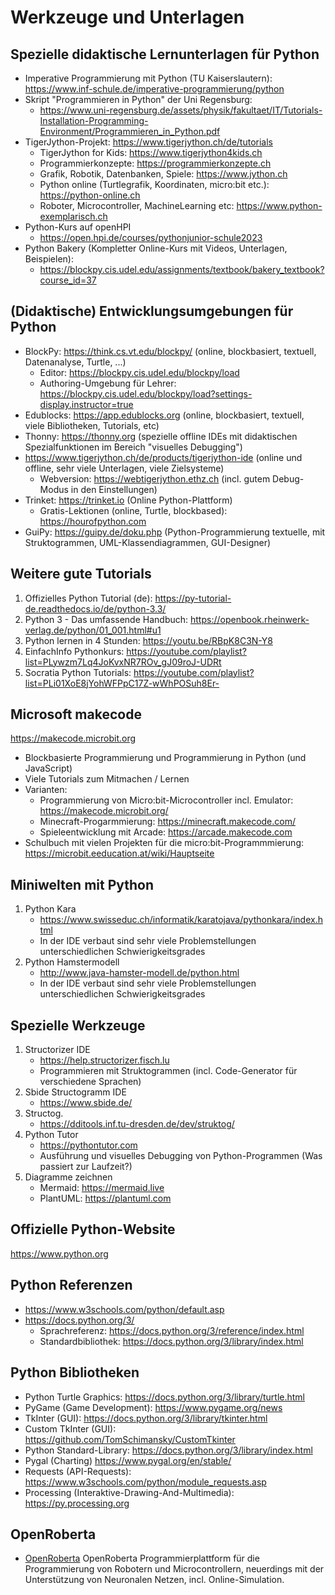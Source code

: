 # Werkzeuge und Unterlagen
## Spezielle didaktische Lernunterlagen für Python
- Imperative Programmierung mit Python (TU Kaiserslautern): https://www.inf-schule.de/imperative-programmierung/python
- Skript "Programmieren in Python" der Uni Regensburg:
  - https://www.uni-regensburg.de/assets/physik/fakultaet/IT/Tutorials-Installation-Programming-Environment/Programmieren_in_Python.pdf
- TigerJython-Projekt: https://www.tigerjython.ch/de/tutorials
    - TigerJython for Kids: https://www.tigerjython4kids.ch
    - Programmierkonzepte: https://programmierkonzepte.ch
    - Grafik, Robotik, Datenbanken, Spiele: https://www.jython.ch
    - Python online (Turtlegrafik, Koordinaten, micro:bit etc.): https://python-online.ch 
    - Roboter, Microcontroller, MachineLearning etc: https://www.python-exemplarisch.ch
- Python-Kurs auf openHPI
  - https://open.hpi.de/courses/pythonjunior-schule2023
- Python Bakery (Kompletter Online-Kurs mit Videos, Unterlagen, Beispielen): 
  - https://blockpy.cis.udel.edu/assignments/textbook/bakery_textbook?course_id=37

## (Didaktische) Entwicklungsumgebungen für Python
  - BlockPy: https://think.cs.vt.edu/blockpy/ (online, blockbasiert, textuell, Datenanalyse, Turtle, ...)
    - Editor: https://blockpy.cis.udel.edu/blockpy/load
    - Authoring-Umgebung für Lehrer: https://blockpy.cis.udel.edu/blockpy/load?settings-display.instructor=true
  - Edublocks: https://app.edublocks.org (online, blockbasiert, textuell, viele Bibliotheken, Tutorials, etc)
  - Thonny: https://thonny.org (spezielle offline IDEs mit didaktischen Spezialfunktionen im Bereich "visuelles Debugging")
  - https://www.tigerjython.ch/de/products/tigerjython-ide (online und offline, sehr viele Unterlagen, viele Zielsysteme)
    - Webversion: https://webtigerjython.ethz.ch (incl. gutem Debug-Modus in den Einstellungen)
  - Trinket: https://trinket.io (Online Python-Plattform)
    - Gratis-Lektionen (online, Turtle, blockbased): https://hourofpython.com 
  - GuiPy: https://guipy.de/doku.php (Python-Programmierung textuelle, mit Struktogrammen, UML-Klassendiagrammen, GUI-Designer)

## Weitere gute Tutorials
1. Offizielles Python Tutorial (de): https://py-tutorial-de.readthedocs.io/de/python-3.3/
2. Python 3 - Das umfassende Handbuch: https://openbook.rheinwerk-verlag.de/python/01_001.html#u1
3. Python lernen in 4 Stunden: https://youtu.be/RBpK8C3N-Y8
4. EinfachInfo Pythonkurs: https://youtube.com/playlist?list=PLywzm7Lq4JoKvxNR7ROv_gJ09roJ-UDRt
5. Socratia Python Tutorials: https://youtube.com/playlist?list=PLi01XoE8jYohWFPpC17Z-wWhPOSuh8Er-

## Microsoft makecode
https://makecode.microbit.org
- Blockbasierte Programmierung und Programmierung in Python (und JavaScript)
- Viele Tutorials zum Mitmachen / Lernen
- Varianten:
  - Programmierung von Micro:bit-Microcontroller incl. Emulator: https://makecode.microbit.org/
  - Minecraft-Progarmmierung: https://minecraft.makecode.com/
  - Spieleentwicklung mit Arcade: https://arcade.makecode.com
- Schulbuch mit vielen Projekten für die micro:bit-Programmmierung: https://microbit.eeducation.at/wiki/Hauptseite  
  
## Miniwelten mit Python
1. Python Kara
   - https://www.swisseduc.ch/informatik/karatojava/pythonkara/index.html
   - In der IDE verbaut sind sehr viele Problemstellungen unterschiedlichen Schwierigkeitsgrades
2. Python Hamstermodell
   - http://www.java-hamster-modell.de/python.html
   - In der IDE verbaut sind sehr viele Problemstellungen unterschiedlichen Schwierigkeitsgrades
## Spezielle Werkzeuge
1. Structorizer IDE
   - https://help.structorizer.fisch.lu
   - Programmieren mit Struktogrammen (incl. Code-Generator für verschiedene Sprachen)
2. Sbide Structogramm IDE
   - https://www.sbide.de/
3. Structog.
   - https://dditools.inf.tu-dresden.de/dev/struktog/
4. Python Tutor
   - https://pythontutor.com
   - Ausführung und visuelles Debugging von Python-Programmen (Was passiert zur Laufzeit?)
5. Diagramme zeichnen
   - Mermaid: https://mermaid.live
   - PlantUML: https://plantuml.com

## Offizielle Python-Website
https://www.python.org
## Python Referenzen
- https://www.w3schools.com/python/default.asp
- https://docs.python.org/3/
  - Sprachreferenz: https://docs.python.org/3/reference/index.html
  - Standardbibliothek: https://docs.python.org/3/library/index.html

## Python Bibliotheken
- Python Turtle Graphics: https://docs.python.org/3/library/turtle.html
- PyGame (Game Development): https://www.pygame.org/news
- TkInter (GUI): https://docs.python.org/3/library/tkinter.html
- Custom TkInter (GUI): https://github.com/TomSchimansky/CustomTkinter
- Python Standard-Library: https://docs.python.org/3/library/index.html
- Pygal (Charting) https://www.pygal.org/en/stable/
- Requests (API-Requests): https://www.w3schools.com/python/module_requests.asp
- Processing (Interaktive-Drawing-And-Multimedia): https://py.processing.org

## OpenRoberta
- [OpenRoberta](https://www.open-roberta.org) OpenRoberta Programmierplattform für die Programmierung von Robotern und Microcontrollern, neuerdings mit der Unterstützung von Neuronalen Netzen, incl. Online-Simulation.